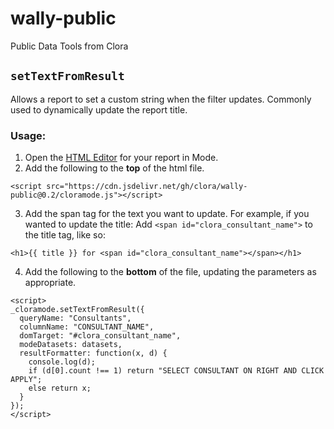 # wally-public
Public Data Tools from Clora

## `setTextFromResult`

Allows a report to set a custom string when the filter updates. Commonly used
to dynamically update the report title.

### Usage:

1. Open the [HTML Editor](https://mode.com/example-gallery/how-to/) for your report in Mode.
2. Add the following to the **top** of the html file.
  ```
  <script src="https://cdn.jsdelivr.net/gh/clora/wally-public@0.2/cloramode.js"></script>
  ```
3. Add the span tag for the text you want to update. For example, if you wanted to update the title:
  Add `<span id="clora_consultant_name">` to the title tag, like so:
  ```
  <h1>{{ title }} for <span id="clora_consultant_name"></span></h1>
  ```
4. Add the following to the **bottom** of the file, updating the parameters as appropriate.
  ```
<script>
  _cloramode.setTextFromResult({
    queryName: "Consultants",
    columnName: "CONSULTANT_NAME",
    domTarget: "#clora_consultant_name",
    modeDatasets: datasets,
    resultFormatter: function(x, d) {
      console.log(d);
      if (d[0].count !== 1) return "SELECT CONSULTANT ON RIGHT AND CLICK APPLY";
      else return x;
    }
  });
</script>
